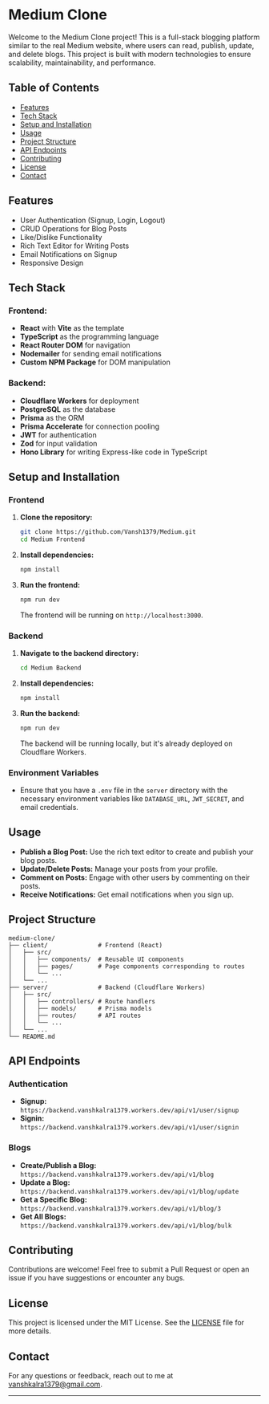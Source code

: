 # Medium Clone

Welcome to the Medium Clone project! This is a full-stack blogging platform similar to the real Medium website, where users can read, publish, update, and delete blogs. This project is built with modern technologies to ensure scalability, maintainability, and performance.

## Table of Contents

- [Features](#features)
- [Tech Stack](#tech-stack)
- [Setup and Installation](#setup-and-installation)
- [Usage](#usage)
- [Project Structure](#project-structure)
- [API Endpoints](#api-endpoints)
- [Contributing](#contributing)
- [License](#license)
- [Contact](#contact)

## Features

- User Authentication (Signup, Login, Logout)
- CRUD Operations for Blog Posts
- Like/Dislike Functionality
- Rich Text Editor for Writing Posts
- Email Notifications on Signup
- Responsive Design

## Tech Stack

### Frontend:
- **React** with **Vite** as the template
- **TypeScript** as the programming language
- **React Router DOM** for navigation
- **Nodemailer** for sending email notifications
- **Custom NPM Package** for DOM manipulation

### Backend:
- **Cloudflare Workers** for deployment
- **PostgreSQL** as the database
- **Prisma** as the ORM
- **Prisma Accelerate** for connection pooling
- **JWT** for authentication
- **Zod** for input validation
- **Hono Library** for writing Express-like code in TypeScript

## Setup and Installation

### Frontend

1. **Clone the repository:**
   ```bash
   git clone https://github.com/Vansh1379/Medium.git
   cd Medium Frontend
   ```

2. **Install dependencies:**
   ```bash
   npm install
   ```

3. **Run the frontend:**
   ```bash
   npm run dev
   ```

   The frontend will be running on `http://localhost:3000`.

### Backend

1. **Navigate to the backend directory:**
   ```bash
   cd Medium Backend
   ```

2. **Install dependencies:**
   ```bash
   npm install
   ```

3. **Run the backend:**
   ```bash
   npm run dev
   ```

   The backend will be running locally, but it's already deployed on Cloudflare Workers.

### Environment Variables

- Ensure that you have a `.env` file in the `server` directory with the necessary environment variables like `DATABASE_URL`, `JWT_SECRET`, and email credentials.

## Usage

- **Publish a Blog Post:** Use the rich text editor to create and publish your blog posts.
- **Update/Delete Posts:** Manage your posts from your profile.
- **Comment on Posts:** Engage with other users by commenting on their posts.
- **Receive Notifications:** Get email notifications when you sign up.

## Project Structure

```plaintext
medium-clone/
├── client/              # Frontend (React)
│   ├── src/
│   │   ├── components/  # Reusable UI components
│   │   ├── pages/       # Page components corresponding to routes
│   │   └── ...
│   └── ...
├── server/              # Backend (Cloudflare Workers)
│   ├── src/
│   │   ├── controllers/ # Route handlers
│   │   ├── models/      # Prisma models
│   │   ├── routes/      # API routes
│   │   └── ...
│   └── ...
└── README.md
```

## API Endpoints

### Authentication
- **Signup:** `https://backend.vanshkalra1379.workers.dev/api/v1/user/signup`
- **Signin:** `https://backend.vanshkalra1379.workers.dev/api/v1/user/signin`

### Blogs
- **Create/Publish a Blog:** `https://backend.vanshkalra1379.workers.dev/api/v1/blog`
- **Update a Blog:** `https://backend.vanshkalra1379.workers.dev/api/v1/blog/update`
- **Get a Specific Blog:** `https://backend.vanshkalra1379.workers.dev/api/v1/blog/3`
- **Get All Blogs:** `https://backend.vanshkalra1379.workers.dev/api/v1/blog/bulk`

## Contributing

Contributions are welcome! Feel free to submit a Pull Request or open an issue if you have suggestions or encounter any bugs.

## License

This project is licensed under the MIT License. See the [LICENSE](LICENSE) file for more details.

## Contact

For any questions or feedback, reach out to me at [vanshkalra1379@gmail.com](mailto:vanshkalra@example.com).

---

